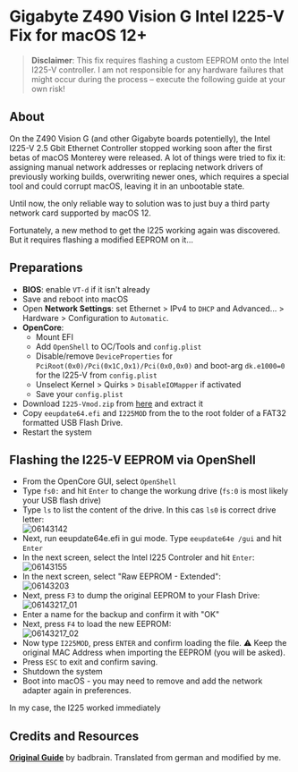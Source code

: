 # Gigabyte Z490 Vision G Intel I225-V Fix for macOS 12+
 
> **Disclaimer**: This fix requires flashing a custom EEPROM onto the Intel I225-V controller. I am not responsible for any hardware failures that might occur during the process – execute the following guide at your own risk!

## About
On the Z490 Vision G (and other Gigabyte boards potentielly), the Intel I225-V 2.5 Gbit Ethernet Controller stopped working soon after the first betas of macOS Monterey were released. A lot of things were tried to fix it: assigning manual network addresses or replacing network drivers of previously working builds, overwriting newer ones, which requires a special tool and could corrupt macOS, leaving it in an unbootable state.

Until now, the only reliable way to solution was to just buy a third party network card supported by macOS 12.

Fortunately, a new method to get the I225 working again was discovered. But it requires flashing a modified EEPROM on it…

## Preparations

- **BIOS**: enable `VT-d` if it isn't already
- Save and reboot into macOS
- Open **Network Settings**: set Ethernet > IPv4 to `DHCP` and Advanced… > Hardware > Configuration to `Automatic`.
- **OpenCore**:
	- Mount EFI
	- Add `OpenShell` to OC/Tools and `config.plist`
	- Disable/remove `DeviceProperties` for `PciRoot(0x0)/Pci(0x1C,0x1)/Pci(0x0,0x0)` and boot-arg `dk.e1000=0`  for the I225-V from `config.plist` 
	- Unselect Kernel > Quirks > `DisableIOMapper` if activated
	- Save your `config.plist`
- Download `I225-Vmod.zip` from [here](https://www.hackintosh-forum.de/forum/thread/56123-l%C3%B6sung-f%C3%BCr-i225-v-v2-problem-auf-z490-plattform-vornehmlich-gigabyte-boards-unte/) and extract it
- Copy `eeupdate64.efi` and `I225MOD` from the to the root folder of a FAT32 formatted USB Flash Drive.
- Restart the system

## Flashing the I225-V EEPROM via OpenShell	
- From the OpenCore GUI, select `OpenShell`
- Type `fs0:` and hit `Enter` to change the workung drive (`fs:0` is most likely your USB flash drive)
- Type `ls` to list the content of the drive. In this cas `ls0` is correct drive letter:</br>![06143142](https://user-images.githubusercontent.com/76865553/162021483-39a7d188-5b96-4607-a1cd-a550dd1560d5.png)
- Next, run eeupdate64e.efi in gui mode. Type `eeupdate64e /gui` and hit `Enter`
- In the next screen, select the Intel I225 Controler and hit `Enter`:</br>![06143155](https://user-images.githubusercontent.com/76865553/162020889-a98abf45-6f58-4c96-a7d3-ffb743895b16.png)
- In the next screen, select "Raw EEPROM - Extended":</br>![06143203](https://user-images.githubusercontent.com/76865553/162020929-65ff5300-0838-4b6f-a26c-2401274b6b10.png)
- Next, press `F3` to dump the original EEPROM to your Flash Drive:</br>![06143217_01](https://user-images.githubusercontent.com/76865553/162021033-ec75129f-4f4b-48f6-8403-2fc37f75446d.png)
- Enter a name for the backup and confirm it with "OK"
- Next, press `F4` to load the new EEPROM:</br>![06143217_02](https://user-images.githubusercontent.com/76865553/162021068-d4102c40-94e8-42f5-bc83-85605019ae0c.png)
- Now type `I225MOD`, press `ENTER` and confirm loading the file. :warning: Keep the original MAC Address when importing the EEPROM (you will be asked).
-  Press `ESC` to exit and confirm saving.
-  Shutdown the system
-  Boot into macOS - you may need to remove and add the network adapter again in preferences.

In my case, the I225 worked immediately

## Credits and Resources
[**Original Guide**](https://www.hackintosh-forum.de/forum/thread/56123-l%C3%B6sung-f%C3%BCr-i225-v-v2-problem-auf-z490-plattform-vornehmlich-gigabyte-boards-unte/) by badbrain. Translated from german and modified by me.
